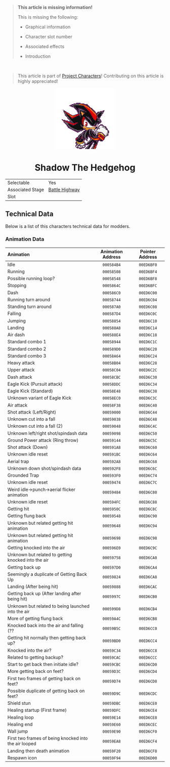 > **This article is missing information!**
>
> This is missing the following:
>
> - Graphical information
>
> - Character slot number
>
> - Associated effects
>
> - Introduction

<br>

> This article is part of [Project Characters](?a=projects/index)! Contributing on this article is highly appreciated!

<p align="center">
    <img src="res/portraits/shadow.png">
    <h1 align="center" class="charName">Shadow The Hedgehog</h1>
    <table align="center">
        <tr>
            <td>Selectable</td>
            <td>Yes</td>
        </tr>
        <tr>
            <td>Associated Stage</td>
            <td><a href="?a=stages/battlehighway">Battle Highway</a></td>
        </tr>
        <tr>
            <td>Slot</td>
            <td></td>
        </tr>
    </table> 
</p>

## Technical Data

Below is a list of this characters technical data for modders.

### Animation Data

| Animation | Animation Address | Pointer Address |
|:----------|:-----------------:|:---------------:|
| Idle | ``000584B4`` | ``00ED6BF0`` |
| Running | ``00058508`` | ``00ED6BF4`` |
| Possible running loop? | ``00058548`` | ``00ED6BF8`` |
| Stopping | ``0005864C`` | ``00ED6BFC`` |
| Dash | ``000586C0`` | ``00ED6C00`` |
| Running turn around | ``00058744`` | ``00ED6C04`` |
| Standing turn around | ``000587A0`` | ``00ED6C08`` |
| Falling | ``000587D4`` | ``00ED6C0C`` |
| Jumping | ``00058854`` | ``00ED6C10`` |
| Landing | ``000588A8`` | ``00ED6C14`` |
| Air dash | ``000588E4`` | ``00ED6C18`` |
| Standard combo 1 | ``00058944`` | ``00ED6C1C`` |
| Standard combo 2 | ``000589D0`` | ``00ED6C20`` |
| Standard combo 3 | ``00058A64`` | ``00ED6C24`` |
| Heavy attack | ``00058B04`` | ``00ED6C28`` |
| Upper attack | ``00058C04`` | ``00ED6C2C`` |
| Dash attack | ``00058CBC`` | ``00ED6C30`` |
| Eagle Kick (Pursuit attack) | ``00058DDC`` | ``00ED6C34`` |
| Eagle Kick (Standard) | ``00058E48`` | ``00ED6C38`` |
| Unknown variant of Eagle Kick | ``00058EC0`` | ``00ED6C3C`` |
| Air attack | ``00058F38`` | ``00ED6C40`` |
| Shot attack (Left/Right) | ``00059000`` | ``00ED6C44`` |
| Unknown cut into a fall | ``00059038`` | ``00ED6C48`` |
| Unknown cut into a fall (2) | ``00059048`` | ``00ED6C4C`` |
| Unknown left/right shot/spindash data | ``00059098`` | ``00ED6C50`` |
| Ground Power attack (Ring throw) | ``00059144`` | ``00ED6C5C`` |
| Shot attack (Down) | ``000591A8`` | ``00ED6C60`` |
| Unknown idle reset | ``000591BC`` | ``00ED6C64`` |
| Aerial trap | ``000592A8`` | ``00ED6C68`` |
| Unknown down shot/spindash data | ``000592F8`` | ``00ED6C6C`` |
| Grounded Trap | ``000593F0`` | ``00ED6C74`` |
| Unknown idle reset | ``00059474`` | ``00ED6C7C`` |
| Weird idle->punch->aerial flicker animation | ``00059484`` | ``00ED6C80`` |
| Unknown idle reset | ``000594FC`` | ``00ED6C88`` |
| Getting hit | ``0005950C`` | ``00ED6C8C`` |
| Getting flung back | ``00059548`` | ``00ED6C90`` |
| Unknown but related getting hit animation | ``00059648`` | ``00ED6C94`` |
| Unknown but related getting hit animation | ``00059698`` | ``00ED6C98`` |
| Getting knocked into the air | ``000596E0`` | ``00ED6C9C`` |
| Unknown but related to getting knocked into the air | ``00059758`` | ``00ED6CA0`` |
| Getting back up | ``000597D0`` | ``00ED6CA4`` |
| Seemingly a duplicate of Getting Back Up | ``00059824`` | ``00ED6CA8`` |
| Landing (After being hit) | ``00059888`` | ``00ED6CAC`` |
| Getting back up (After landing after being hit) | ``0005997C`` | ``00ED6CB0`` |
| Unknown but related to being launched into the air | ``000599D8`` | ``00ED6CB4`` |
| More of getting flung back | ``00059A4C`` | ``00ED6CB8`` |
| Knocked back into the air and falling (?? | ``00059B5C`` | ``00ED6CC0`` |
| Getting hit normally then getting back up? | ``00059BD0`` | ``00ED6CC4`` |
| Knocked into the air? | ``00059C34`` | ``00ED6CC8`` |
| Related to getting backup? | ``00059CAC`` | ``00ED6CCC`` |
| Start to get back then initiate idle? | ``00059CBC`` | ``00ED6CD0`` |
| More getting back on feet? | ``00059D3C`` | ``00ED6CD4`` |
| First two frames of getting back on feet? | ``00059D74`` | ``00ED6CD8`` |
| Possible duplicate of getting back on feet? | ``00059D9C`` | ``00ED6CDC`` |
| Shield stun | ``00059DBC`` | ``00ED6CE0`` |
| Healing startup (First frame) | ``00059DFC`` | ``00ED6CE4`` |
| Healing loop | ``00059E14`` | ``00ED6CE8`` |
| Healing end | ``00059E60`` | ``00ED6CEC`` |
| Wall jump | ``00059E90`` | ``00ED6CF0`` |
| First two frames of being knocked into the air looped | ``00059EA8`` | ``00ED6CF4`` |
| Landing then death animation | ``00059F20`` | ``00ED6CF8`` |
| Respawn icon | ``00059F94`` | ``00ED6D00`` |
